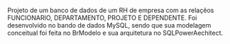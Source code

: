 Projeto de um banco de dados de um RH de empresa com as relaçẽos FUNCIONARIO, DEPARTAMENTO, PROJETO  E DEPENDENTE. Foi desenvolvido no bando de dados MySQL, sendo que sua modelagem conceitual foi feita no BrModelo e sua arquitetura no SQLPowerAechitect.
